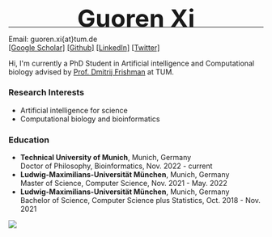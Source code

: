 <div style="line-height:5px">
  <div>
    <p align="center"><font size="7"><B>Guoren Xi</B></font></p>
    <hr style="height:1.5px;border-width:0;color:gray;background-color:gray">
  </div>
</div>


Email: guoren.xi{at}tum.de  
[[Google Scholar]](#) [[Github]](https://github.com/xiguoren) [[LinkedIn]](https://www.linkedin.com/in/guorenxi/) [[Twitter]](https://twitter.com/xiguoren)

Hi, I'm currently a PhD Student in Artificial intelligence and Computational biology advised by [Prof. Dmitrij Frishman](https://scholar.google.de/citations?user=9wFz3EsAAAAJ&hl=en) at TUM.

### Research Interests

* Artificial intelligence for science
* Computational biology and bioinformatics

### Education

* **Technical University of Munich**, Munich, Germany  
  Doctor of Philosophy, Bioinformatics, Nov. 2022 - current  
* **Ludwig-Maximilians-Universität München**, Munich, Germany  
  Master of Science, Computer Science, Nov. 2021 - May. 2022  
* **Ludwig-Maximilians-Universität München**, Munich, Germany  
  Bachelor of Science, Computer Science plus Statistics, Oct. 2018 - Nov. 2021  

<body>

<a href="https://clustrmaps.com/site/1brhk" title="Visit tracker"><img src="//www.clustrmaps.com/map_v2.png?d=Y3ZsQHjOvzqZ-fctT3EJha3ndu5zE_fQwNBsHPO-MLQ&cl=ffffff"></a>

</body>

